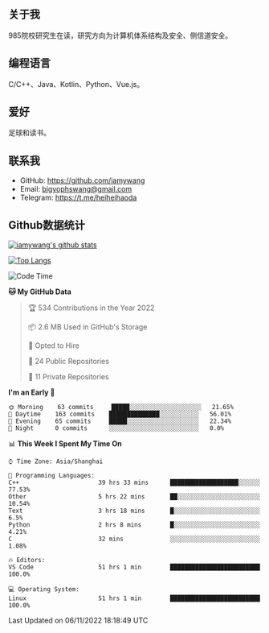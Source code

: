 ## 关于我

985院校研究生在读，研究方向为计算机体系结构及安全、侧信道安全。

## 编程语言

C/C++、Java、Kotlin、Python、Vue.js。

## 爱好

足球和读书。

## 联系我

- GitHub: https://github.com/iamywang
- Email: bigyophswang@gmail.com
- Telegram: https://t.me/heiheihaoda

## Github数据统计

[![iamywang's github stats](https://github-readme-stats.vercel.app/api?username=iamywang&count_private=true&show_icons=true)]()

[![Top Langs](https://github-readme-stats.vercel.app/api/top-langs/?username=iamywang&layout=compact)]()

<!--START_SECTION:waka-->
![Code Time](http://img.shields.io/badge/Code%20Time-520%20hrs%2018%20mins-blue)

**🐱 My GitHub Data** 

> 🏆 534 Contributions in the Year 2022
 > 
> 📦 2.6 MB Used in GitHub's Storage 
 > 
> 💼 Opted to Hire
 > 
> 📜 24 Public Repositories 
 > 
> 🔑 11 Private Repositories  
 > 
**I'm an Early 🐤** 

```text
🌞 Morning    63 commits     █████░░░░░░░░░░░░░░░░░░░░   21.65% 
🌆 Daytime    163 commits    ██████████████░░░░░░░░░░░   56.01% 
🌃 Evening    65 commits     █████░░░░░░░░░░░░░░░░░░░░   22.34% 
🌙 Night      0 commits      ░░░░░░░░░░░░░░░░░░░░░░░░░   0.0%

```


📊 **This Week I Spent My Time On** 

```text
⌚︎ Time Zone: Asia/Shanghai

💬 Programming Languages: 
C++                      39 hrs 33 mins      ███████████████████░░░░░░   77.53% 
Other                    5 hrs 22 mins       ██░░░░░░░░░░░░░░░░░░░░░░░   10.54% 
Text                     3 hrs 18 mins       █░░░░░░░░░░░░░░░░░░░░░░░░   6.5% 
Python                   2 hrs 8 mins        █░░░░░░░░░░░░░░░░░░░░░░░░   4.21% 
C                        32 mins             ░░░░░░░░░░░░░░░░░░░░░░░░░   1.08%

🔥 Editors: 
VS Code                  51 hrs 1 min        █████████████████████████   100.0%

💻 Operating System: 
Linux                    51 hrs 1 min        █████████████████████████   100.0%

```


 Last Updated on 06/11/2022 18:18:49 UTC
<!--END_SECTION:waka-->
